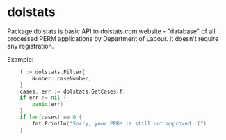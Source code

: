# dolstats

Package dolstats is basic API to dolstats.com website - "database" of
all processed PERM applications by Department of Labour. It doesn't require
any registration.

Example:
```go
	f := dolstats.Filter{
		Number: caseNumber,
	}
	cases, err := dolstats.GetCases(f)
	if err != nil {
		panic(err)
	}
	if len(cases) == 0 {
		fmt.Println("Sorry, your PERM is still not approved :(")
	}
```
